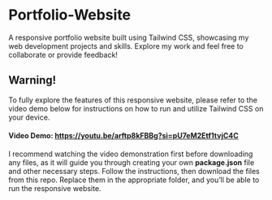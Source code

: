 # Portfolio-Website
A responsive portfolio website built using Tailwind CSS, showcasing my web development projects and skills. Explore my work and feel free to collaborate or provide feedback!

## Warning!
To fully explore the features of this responsive website, please refer to the video demo below for instructions on how to run and utilize Tailwind CSS on your device.

#### Video Demo: https://youtu.be/arftp8kFBBg?si=pU7eM2Etf1tvjC4C

I recommend watching the video demonstration first before downloading any files, as it will guide you through creating your own **package.json** file and other necessary steps. Follow the instructions, then download the files from this repo. Replace them in the appropriate folder, and you’ll be able to run the responsive website.
